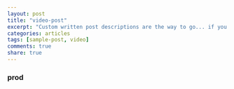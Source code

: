 ```yaml
---
layout: post
title: "video-post"
excerpt: "Custom written post descriptions are the way to go... if you're not lazy."
categories: articles
tags: [sample-post, video]
comments: true
share: true
---
```

### prod
<div class="apester-media" data-media-id="5bab81979426af827e217ca4" height="350"></div><script async src="https://static.apester.com/js/sdk/latest/apester-sdk.js"></script>
